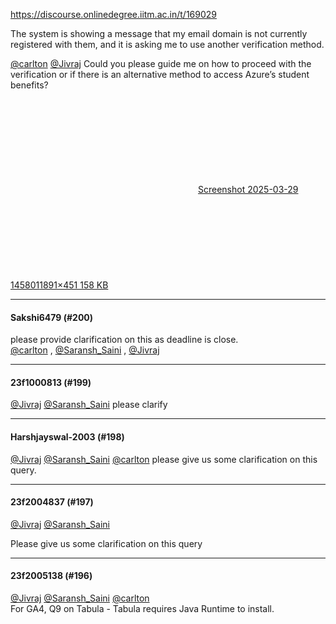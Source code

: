 https://discourse.onlinedegree.iitm.ac.in/t/169029

The system is showing a message that my email domain is not currently registered with them, and it is asking me to use another verification method.</p>
<p><a class="mention" href="/u/carlton">@carlton</a> <a class="mention" href="/u/jivraj">@Jivraj</a> Could you please guide me on how to proceed with the verification or if there is an alternative method to access Azure’s student benefits?<br/>
<div class="lightbox-wrapper"><a class="lightbox" data-download-href="/uploads/short-url/mH4bq7vhx8rBCXn35y4lgwpAEwU.png?dl=1" href="https://europe1.discourse-cdn.com/flex013/uploads/iitm/original/3X/9/f/9f0e2072693618d5cd332ef83c26690fdcdcf688.png" rel="noopener nofollow ugc" title="Screenshot 2025-03-29 145801"><div class="meta"><svg aria-hidden="true" class="fa d-icon d-icon-far-image svg-icon"><use href="#far-image"></use></svg><span class="filename">Screenshot 2025-03-29 145801</span><span class="informations">1891×451 158 KB</span><svg aria-hidden="true" class="fa d-icon d-icon-discourse-expand svg-icon"><use href="#discourse-expand"></use></svg></div></a></div></p><hr>

<h4>Sakshi6479 (#200)</h4>
<p>please provide clarification on this as deadline is close.<br/>
<a class="mention" href="/u/carlton">@carlton</a> , <a class="mention" href="/u/saransh_saini">@Saransh_Saini</a> , <a class="mention" href="/u/jivraj">@Jivraj</a></p><hr>

<h4>23f1000813 (#199)</h4>
<p><a class="mention" href="/u/jivraj">@Jivraj</a> <a class="mention" href="/u/saransh_saini">@Saransh_Saini</a> please clarify</p><hr>

<h4>Harshjayswal-2003 (#198)</h4>
<p><a class="mention" href="/u/jivraj">@Jivraj</a> <a class="mention" href="/u/saransh_saini">@Saransh_Saini</a> <a class="mention" href="/u/carlton">@carlton</a> please give us some clarification on this query.</p><hr>

<h4>23f2004837 (#197)</h4>
<p><a class="mention" href="/u/jivraj">@Jivraj</a> <a class="mention" href="/u/saransh_saini">@Saransh_Saini</a></p>
<p>Please give us some clarification on this query</p><hr>

<h4>23f2005138 (#196)</h4>
<p><a class="mention" href="/u/jivraj">@Jivraj</a> <a class="mention" href="/u/saransh_saini">@Saransh_Saini</a> <a class="mention" href="/u/carlton">@carlton</a><br/>
For GA4, Q9 on Tabula - Tabula requires Java Runtime to install.